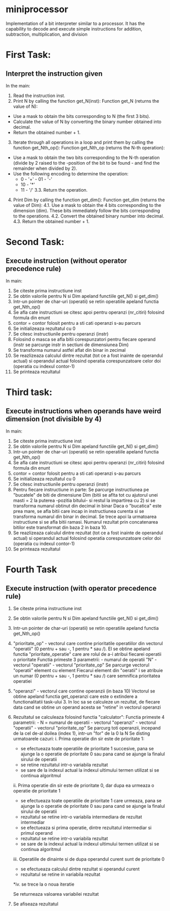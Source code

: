 # miniprocessor
Implementation of a bit interpreter similar to a processor. It has the capability to decode and execute simple instructions for addition, subtraction, multiplication, and division

# First Task:
## Interpret the instruction given
In the main:

1. Read the instruction inst.
2. Print N by calling the function get_N(inst):
   Function get_N (returns the value of N):
- Use a mask to obtain the bits corresponding to N (the first 3 bits).
- Calculate the value of N by converting the binary number obtained into decimal.
- Return the obtained number + 1.
3. Iterate through all operations in a loop and print them by calling the function get_Nth_op():
   Function get_Nth_op (returns the N-th operation):
  - Use a mask to obtain the two bits corresponding to the N-th operation (divide by 2 raised to the -position of the bit to be found - and find the remainder when divided by 2).
  -  Use the following encoding to determine the operation:
    	- 0 - '+'
  	- 01 - '-'
    	- 10 - '*'
    	- 11 - '/'
3.3. Return the operation.
4. Print Dim by calling the function get_dim():
   Function get_dim (returns the value of Dim):
4.1. Use a mask to obtain the 4 bits corresponding to the dimension (dim).
These bits immediately follow the bits corresponding to the operations.
4.2. Convert the obtained binary number into decimal.
4.3. Return the obtained number + 1.

# Second Task:
## Execute instruction (without operator precedence rule)

In main:
1. Se citeste prima instructiune inst
2. Se obtin valorile pentru N si Dim apeland functiile get_N() si get_dim()
3. Intr-un pointer de char-uri (operatii) se retin operatiile apeland functia
get_Nth_op()
5. Se afla cate instructiuni se citesc apoi pentru operanzi (nr_citiri) 
folosind formula
din enunt 
4. contor = contor folosit pentru a sti cati operanzi s-au parcurs
5. Se initializeaza rezultatul cu 0
6. Se citesc instructiunile pentru operanzi (instr)
7. Folosind o masca se afla bitii corespunzatori pentru fiecare operand
(instr se parcurge instr in sectiuni de dimensiunea Dim)
8. Se transforma numarul astfel aflat din binar in zecimal
9. Se reazlizeaza calculul dintre rezultat (tot ce a fost inainte de operandul
actual) si operandul actual folosind operatia corespunzatoare celor doi 
(operatia cu indexul contor-1)
10. Se printeaza rezultatul

# Third task:
## Execute instructions when operands have weird dimension (not divisible by 4)

In main:
1. Se citeste prima instructiune inst
2. Se obtin valorile pentru N si Dim apeland functiile get_N() si get_dim()
3. Intr-un pointer de char-uri (operatii) se retin operatiile apeland functia
get_Nth_op()
5. Se afla cate instructiuni se citesc apoi pentru operanzi (nr_citiri) 
folosind formula
din enunt 
4. contor = contor folosit pentru a sti cati operanzi s-au parcurs
5. Se initializeaza rezultatul cu 0
6. Se citesc instructiunile pentru operanzi (instr)
7. Pentru fiecare instructiune in parte: 
    Se parcurge instructiunea pe "bucatele" de biti de dimensiune Dim
    (bitii se aflta tot cu ajutorul unei masti = 2 la puterea -pozitia bitului-
    si restul la impartirea cu 2) si se transforma numarul obtinut din decimal
    in binar
    Daca o "bucatica" este prea mare, se afla bitii care incap in instructiunea
    curenta si se transforma numarul din binar in decimal.
    Se trece apoi la urmatoarea instructiune si se afla bitii ramasi. Numarul
    rezultat prin concatenarea bitilor este transformat din baza 2 in baza 10.
8. Se reazlizeaza calculul dintre rezultat (tot ce a fost inainte de operandul
actual) si operandul actual folosind operatia corespunzatoare celor doi 
(operatia cu indexul contor-1)
9. Se printeaza rezultatul

# Fourth Task
## Execute instruction (with operator precedence rule)

1. Se citeste prima instructiune inst
2. Se obtin valorile pentru N si Dim apeland functiile get_N() si get_dim()
3. Intr-un pointer de char-uri (operatii) se retin operatiile apeland functia
get_Nth_op()
4. "prioritate_op"	- vectorul care contine prioritatile operatiilor din 
vectorul "operatii" (0 pentru + sau -, 1 pentru * sau /). El se obtine apeland
functia "prioritate_operatie" care are rolul de a-i atribui fiecarei operatii
o prioritate
	Functia primeste 3 parametrii: 
		- numarul de operatii "N"
		- vectorul "operatii"
		- vectorul "prioritate_op"
	Se parcurge vectorul "operatii" element cu element
	Fiecarui element din "oeratii" i se atribuie un numar (0 pentru + sau -, 
    1 pentru * sau /) care semnifica prioritatea operatiei
5. "operanzi" - vectorul care contine operanzii (in baza 10)
Vectorul se obtine apeland functia get_operanzi care este o extindere a
functionalitatii task-ului 3. In loc sa se calculeze un rezultat, de fiecare
data cand se obtine un operand acesta se "retine" in vectorul operanzi
6. Rezultatul se calculeaza folosind functia "calculator":
Functia primeste 4 parametrii:
		- N = numarul de operatii
		- vectorul "operanzi" 
		- vectorul "operatii"
		- vectorul "prioritate_op"
Se parcurg toti operanzii, incepand de la cel de-al doilea (index 1), intr-un
"for" de la 0 la N
Se disting urmatoarele cazuri:
	i. Prima operatie din sir este de prioritate 1: 
	- se efectueaza toate operatiile de prioritate 1 succesive, pana se ajunge 
	la o operatie de prioritate 0 sau pana cand se ajunge la finalul sirului
    de operatii
	- se retine rezultatul intr-o variabila rezultat
	- se sare de la indexul actual la indexul ultimului termen utilizat si se
    continua algoritmul

	ii. Prima operatie din sir este de prioritate 0, dar dupa ea urmeaza o
	operatie de prioritate 1 
	- se efectueaza toate operatiile de prioritate 1 care urmeaza, pana se
    ajunge
	la o operatie de prioritate 0 sau pana cand se ajunge la finalul sirului
    de operatii
	- rezultatul se retine intr-o variabila intermediara de rezultat
    intermediar
	- se efectueaza si prima operatie, dintre rezultatul intermediar si primul
    operand
    - rezultatul se retine intr-o variabila rezultat
	- se sare de la indexul actual la indexul ultimului termen utilizat si se
    continua algoritmul

	iii. Operatiile de dinainte si de dupa operandul curent sunt de
    prioritate 0
	- se efectueaza calculul dintre rezultat si operandul curent 
	- rezultatul se retine in variabila rezultat

	*iv. se trece la o noua iteratie

	Se returneaza valoarea variabilei rezultat

7. Se afiseaza rezultatul 
 

